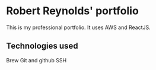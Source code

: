 # Robert Reynolds' portfolio

This is my professional portfolio. It uses AWS and ReactJS.

## Technologies used
Brew
Git and github
SSH
